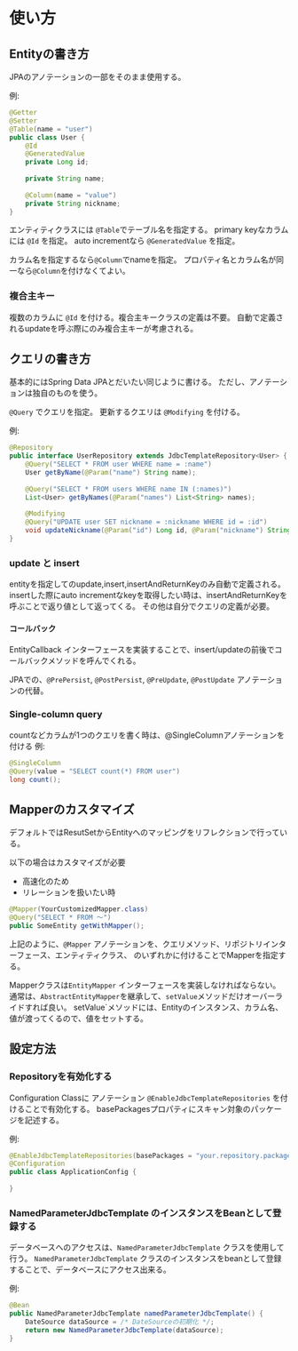 # 使い方

## Entityの書き方
JPAのアノテーションの一部をそのまま使用する。

例:
```java
@Getter
@Setter
@Table(name = "user")
public class User {
    @Id
    @GeneratedValue
    private Long id;
 
    private String name;
 
    @Column(name = "value")
    private String nickname;
}
```

エンティティクラスには `@Table`でテーブル名を指定する。
primary keyなカラムには `@Id` を指定。
auto incrementなら `@GeneratedValue` を指定。

カラム名を指定するなら`@Column`でnameを指定。
プロパティ名とカラム名が同一なら`@Column`を付けなくてよい。

### 複合主キー
複数のカラムに `@Id` を付ける。複合主キークラスの定義は不要。
自動で定義されるupdateを呼ぶ際にのみ複合主キーが考慮される。

## クエリの書き方
基本的にはSpring Data JPAとだいたい同じように書ける。
ただし、アノテーションは独自のものを使う。

`@Query` でクエリを指定。
更新するクエリは `@Modifying` を付ける。

例:
```java
@Repository
public interface UserRepository extends JdbcTemplateRepository<User> {
    @Query("SELECT * FROM user WHERE name = :name")
    User getByName(@Param("name") String name);
 
    @Query("SELECT * FROM users WHERE name IN (:names)")
    List<User> getByNames(@Param("names") List<String> names);
 
    @Modifying
    @Query("UPDATE user SET nickname = :nickname WHERE id = :id")
    void updateNickname(@Param("id") Long id, @Param("nickname") String nickname);
}
```

### update と insert
entityを指定してのupdate,insert,insertAndReturnKeyのみ自動で定義される。
insertした際にauto incrementなkeyを取得したい時は、insertAndReturnKeyを呼ぶことで返り値として返ってくる。
その他は自分でクエリの定義が必要。

#### コールバック
EntityCallback インターフェースを実装することで、insert/updateの前後でコールバックメソッドを呼んでくれる。

JPAでの、`@PrePersist`, `@PostPersist`, `@PreUpdate`, `@PostUpdate` アノテーションの代替。

### Single-column query
countなどカラムが1つのクエリを書く時は、@SingleColumnアノテーションを付ける
例:
```java
@SingleColumn
@Query(value = "SELECT count(*) FROM user")
long count();
```

## Mapperのカスタマイズ
デフォルトではResutSetからEntityへのマッピングをリフレクションで行っている。

以下の場合はカスタマイズが必要

* 高速化のため
* リレーションを扱いたい時

```java
@Mapper(YourCustomizedMapper.class)
@Query("SELECT * FROM 〜")
public SomeEntity getWithMapper();
```

上記のように、`@Mapper` アノテーションを、クエリメソッド、リポジトリインターフェース、エンティティクラス、
のいずれかに付けることでMapperを指定する。

Mapperクラスは`EntityMapper` インターフェースを実装しなければならない。
通常は、`AbstractEntityMapper`を継承して、`setValue`メソッドだけオーバーライドすれば良い。
setValue`メソッドには、Entityのインスタンス、カラム名、値が渡ってくるので、値をセットする。

## 設定方法
### Repositoryを有効化する
Configuration Classに アノテーション `@EnableJdbcTemplateRepositories` を付けることで有効化する。
basePackagesプロパティにスキャン対象のパッケージを記述する。

例:
```java
@EnableJdbcTemplateRepositories(basePackages = "your.repository.package")
@Configuration
public class ApplicationConfig {
    
} 
```

### NamedParameterJdbcTemplate のインスタンスをBeanとして登録する
データベースへのアクセスは、`NamedParameterJdbcTemplate` クラスを使用して行う。
`NamedParameterJdbcTemplate` クラスのインスタンスをbeanとして登録することで、データベースにアクセス出来る。

例:
```java
@Bean
public NamedParameterJdbcTemplate namedParameterJdbcTemplate() {
    DateSource dataSource = /* DateSourceの初期化 */;
    return new NamedParameterJdbcTemplate(dataSource);
}
```
